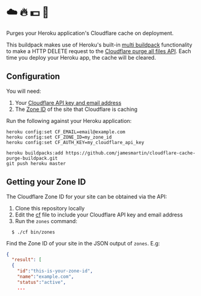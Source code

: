 # ☁️ 🔥 💵 🔪

Purges your Heroku application's Cloudflare cache on deployment.

This buildpack makes use of Heroku's built-in [multi
buildpack](https://devcenter.heroku.com/articles/using-multiple-buildpacks-for-an-app)
functionality to make a HTTP DELETE request to the [Cloudflare purge all files
API](clou://api.cloudflare.com/#zone-purge-all-files). Each time you deploy
your Heroku app, the cache will be cleared.


## Configuration

You will need:

1. Your [Cloudflare API key and email address](https://api.cloudflare.com)
1. The [Zone ID](#getting-your-zone-id) of the site that Cloudflare is caching

Run the following against your Heroku application:

```
heroku config:set CF_EMAIL=email@example.com
heroku config:set CF_ZONE_ID=my_zone_id
heroku config:set CF_AUTH_KEY=my_cloudflare_api_key

heroku buildpacks:add https://github.com/jamesmartin/cloudflare-cache-purge-buildpack.git
git push heroku master
```

## Getting your Zone ID

The Cloudflare Zone ID for your site can be obtained via the API:

1. Clone this repository locally
1. Edit the [cf](./cf) file to include your Cloudflare API key and email address
1. Run the `zones` command:
  ```
    $ ./cf bin/zones
  ```
Find the Zone ID of your site in the JSON output of `zones`. E.g:

```json
{
  "result": [
  {
    "id":"this-is-your-zone-id",
    "name":"example.com",
    "status":"active",
    ...
```
